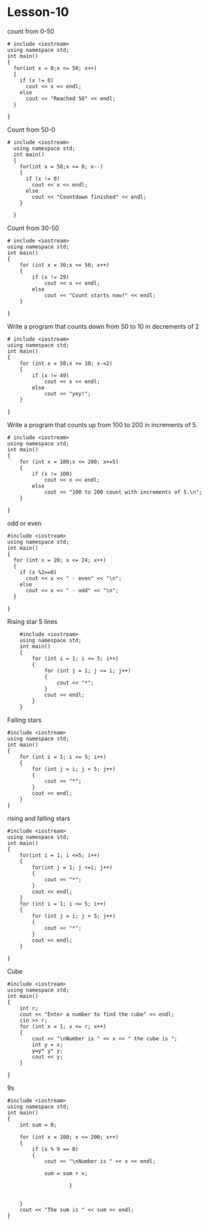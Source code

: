 # Lesson-10
count from 0-50

    # include <iostream>
    using namespace std;
    int main()
    {
      for(int x = 0;x <= 50; x++)
      {
        if (x != 0)
          cout << x << endl;
        else
          cout << "Reached 50" << endl;
      }

    }
    
Count from 50-0


    # include <iostream>
      using namespace std;
      int main()
      {
        for(int x = 50;x >= 0; x--)
        {
          if (x != 0)
            cout << x << endl;
          else
            cout << "Countdown finished" << endl;
        }

      }

Count from 30-50

    # include <iostream>
    using namespace std;
    int main()
    {
        for (int x = 30;x <= 50; x++)
        {
            if (x != 29)
                cout << x << endl;
            else
                cout << "Count starts now!" << endl;
        }

    }

Write a program that counts down from 50 to 10
in decrements of 2

    # include <iostream>
    using namespace std;
    int main()
    {
        for (int x = 50;x >= 10; x-=2)
        {
            if (x != 49)
                cout << x << endl;
            else
                cout << "yey!";
        }

    }
  
Write a program that counts up from 100 to 200
in increments of 5.

    # include <iostream>
    using namespace std;
    int main()
    {
        for (int x = 100;x <= 200; x+=5)
        {
            if (x != 100)
                cout << x << endl;
            else
                cout << "100 to 200 count with increments of 5.\n";
        }

    }
    
odd or even

    #include <iostream>
    using namespace std;
    int main()
    {
      for (int x = 20; x <= 24; x++)
      {
        if (x %2==0)
          cout << x << " - even" << "\n";
        else
          cout << x << " - odd" << "\n";
      }

    }
 
 Rising star 5 lines
 
        #include <iostream>
        using namespace std;
        int main()
        {
            for (int i = 1; i <= 5; i++)
            { 
                for (int j = 1; j <= i; j++)
                {
                    cout << "*"; 
                }
                cout << endl;  
            }
        }

Falling stars

    #include <iostream>
    using namespace std;
    int main()
    {
        for (int i = 1; i <= 5; i++)
        {
            for (int j = i; j < 5; j++)
            {
                cout << "*";
            }
            cout << endl;
        }
    }

rising and falling stars

    #include <iostream>
    using namespace std;
    int main()
    {
        for(int i = 1; i <=5; i++)
        { 
            for(int j = 1; j <=i; j++)
            {
                cout << "*"; 
            }
            cout << endl;  
        }
        for (int i = 1; i <= 5; i++)
        {
            for (int j = i; j < 5; j++)
            {
                cout << "*";
            }
            cout << endl;
        }

    }
    
Cube 

    #include <iostream>
    using namespace std;
    int main()
    {
        int r;
        cout << "Enter a number to find the cube" << endl;
        cin >> r;
        for (int x = 1; x <= r; x++)
        {
            cout << "\nNumber is " << x << " the cube is ";
            int y = x;
            y=y* y* y;
            cout << y;
        }

    }

9s

    #include <iostream>
    using namespace std;
    int main()
    {
        int sum = 0;

        for (int x = 100; x <= 200; x++)
        {
            if (x % 9 == 0)
            {
                cout << "\nNumber is " << x << endl;

                sum = sum + x;

                        }


        }
        cout << "The sum is " << sum << endl;
    }


